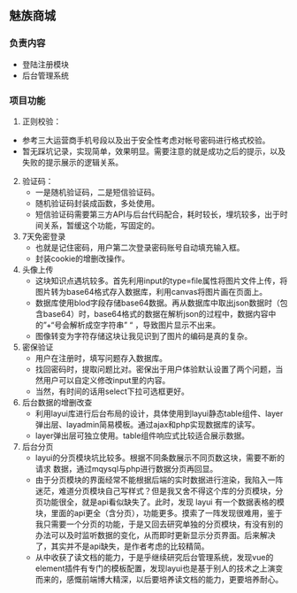 ## 魅族商城
### 负责内容
- 登陆注册模块
- 后台管理系统
### 项目功能
1. 正则校验：
  + 参考三大运营商手机号段以及出于安全性考虑对帐号密码进行格式校验。
   + 暂无踩坑记录，实现简单，效果明显。需要注意的就是成功之后的提示，以及失败的提示展示的逻辑关系。
2. 验证码：
   + 一是随机验证码，二是短信验证码。
   + 随机验证码封装成函数，多处使用。
   + 短信验证码需要第三方API与后台代码配合，耗时较长，埋坑较多，出于时间关系，暂缓这个功能，写固定的。
3. 7天免密登录
   + 也就是记住密码，用户第二次登录密码账号自动填充输入框。
   + 封装cookie的增删改操作。
4. 头像上传
   + 这块知识点遇坑较多。首先利用input的type=file属性将图片文件上传，将图片转为base64格式存入数据库，利用canvas将图片画在页面上。
   + 数据库使用blod字段存储base64数据。再从数据库中取出json数据时（包含base64）时，base64格式的数据在解析json的过程中，数据内容中的”+“号会解析成空字符串” “ ，导致图片显示不出来。
   + 图像转变为字符存储这块让我见识到了图片的编码是真的复杂。
5. 密保验证
   + 用户在注册时，填写问题存入数据库。
   + 找回密码时，提取问题比对。密保出于用户体验默认设置了两个问题，当然用户可以自定义修改input里的内容。
   + 当然，有时间的话用select下拉可选框更好。
6. 后台数据的增删改查
   + 利用layui库进行后台布局的设计，具体使用到layui静态table组件、layer弹出层、layadmin简易模板。通过ajax和php实现数据库的读写。
   + layer弹出层可独立使用。table组件响应式比较适合展示数据。
7. 后台分页
   + layui的分页模块坑比较多。根据不同条数展示不同页数这块，需要不断的请求 数据，通过mqysql与php进行数据分页再回显。
   + 由于分页模块的界面经常不能根据后端的实时数据进行渲染，我陷入一阵迷茫，难道分页模块自己写样式？但是我又舍不得这个库的分页模块，分页功能很全，就是api看似缺失了。此时，发现 layui 有一个数据表格的模块，里面的api更全（含分页），功能更多。摸索了一阵发现很难用，鉴于我只需要一个分页的功能，于是又回去研究单独的分页模块，有没有别的办法可以及时监听数据的变化，从而即时更新显示分页界面。后来解决了，其实并不是api缺失，是作者考虑的比较精简。
   + 从中收获了读文档的能力，于是乎继续研究后台管理系统，发现vue的element插件有专门的模板配置，发现layui也是基于别人的技术之上演变而来的，感慨前端博大精深，以后要培养读文档的能力，更要培养耐心。
